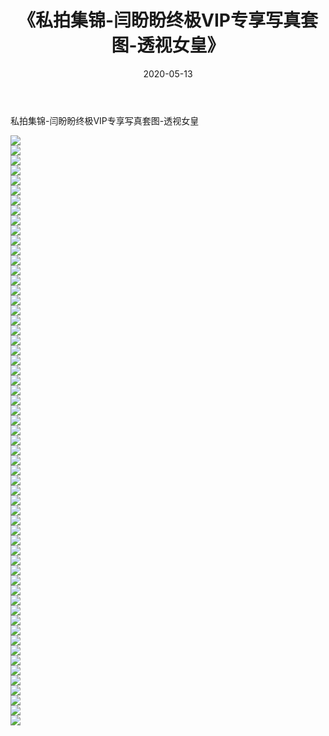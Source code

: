 ﻿---
layout: post
title:  《私拍集锦-闫盼盼终极VIP专享写真套图-透视女皇》
date:   2020-05-13
img: http://imgx.orgx.ga/漏D/网络美图/2020/私拍集锦-闫盼盼终极VIP专享写真套图-透视女皇/000.jpg
categories: [美女, 清纯, 唯美]
---

私拍集锦-闫盼盼终极VIP专享写真套图-透视女皇

  ![](http://imgx.orgx.ga/漏D/网络美图/2020/私拍集锦-闫盼盼终极VIP专享写真套图-透视女皇/001.jpg) <br> ![](http://imgx.orgx.ga/漏D/网络美图/2020/私拍集锦-闫盼盼终极VIP专享写真套图-透视女皇/002.jpg) <br> ![](http://imgx.orgx.ga/漏D/网络美图/2020/私拍集锦-闫盼盼终极VIP专享写真套图-透视女皇/003.jpg) <br> ![](http://imgx.orgx.ga/漏D/网络美图/2020/私拍集锦-闫盼盼终极VIP专享写真套图-透视女皇/004.jpg) <br> ![](http://imgx.orgx.ga/漏D/网络美图/2020/私拍集锦-闫盼盼终极VIP专享写真套图-透视女皇/005.jpg) <br> ![](http://imgx.orgx.ga/漏D/网络美图/2020/私拍集锦-闫盼盼终极VIP专享写真套图-透视女皇/006.jpg) <br> ![](http://imgx.orgx.ga/漏D/网络美图/2020/私拍集锦-闫盼盼终极VIP专享写真套图-透视女皇/007.jpg) <br> ![](http://imgx.orgx.ga/漏D/网络美图/2020/私拍集锦-闫盼盼终极VIP专享写真套图-透视女皇/008.jpg) <br> ![](http://imgx.orgx.ga/漏D/网络美图/2020/私拍集锦-闫盼盼终极VIP专享写真套图-透视女皇/009.jpg) <br> ![](http://imgx.orgx.ga/漏D/网络美图/2020/私拍集锦-闫盼盼终极VIP专享写真套图-透视女皇/010.jpg) <br> ![](http://imgx.orgx.ga/漏D/网络美图/2020/私拍集锦-闫盼盼终极VIP专享写真套图-透视女皇/011.jpg) <br> ![](http://imgx.orgx.ga/漏D/网络美图/2020/私拍集锦-闫盼盼终极VIP专享写真套图-透视女皇/012.jpg) <br> ![](http://imgx.orgx.ga/漏D/网络美图/2020/私拍集锦-闫盼盼终极VIP专享写真套图-透视女皇/013.jpg) <br> ![](http://imgx.orgx.ga/漏D/网络美图/2020/私拍集锦-闫盼盼终极VIP专享写真套图-透视女皇/014.jpg) <br> ![](http://imgx.orgx.ga/漏D/网络美图/2020/私拍集锦-闫盼盼终极VIP专享写真套图-透视女皇/015.jpg) <br> ![](http://imgx.orgx.ga/漏D/网络美图/2020/私拍集锦-闫盼盼终极VIP专享写真套图-透视女皇/016.jpg) <br> ![](http://imgx.orgx.ga/漏D/网络美图/2020/私拍集锦-闫盼盼终极VIP专享写真套图-透视女皇/017.jpg) <br> ![](http://imgx.orgx.ga/漏D/网络美图/2020/私拍集锦-闫盼盼终极VIP专享写真套图-透视女皇/018.jpg) <br> ![](http://imgx.orgx.ga/漏D/网络美图/2020/私拍集锦-闫盼盼终极VIP专享写真套图-透视女皇/019.jpg) <br> ![](http://imgx.orgx.ga/漏D/网络美图/2020/私拍集锦-闫盼盼终极VIP专享写真套图-透视女皇/020.jpg) <br> ![](http://imgx.orgx.ga/漏D/网络美图/2020/私拍集锦-闫盼盼终极VIP专享写真套图-透视女皇/021.jpg) <br> ![](http://imgx.orgx.ga/漏D/网络美图/2020/私拍集锦-闫盼盼终极VIP专享写真套图-透视女皇/022.jpg) <br> ![](http://imgx.orgx.ga/漏D/网络美图/2020/私拍集锦-闫盼盼终极VIP专享写真套图-透视女皇/023.jpg) <br> ![](http://imgx.orgx.ga/漏D/网络美图/2020/私拍集锦-闫盼盼终极VIP专享写真套图-透视女皇/024.jpg) <br> ![](http://imgx.orgx.ga/漏D/网络美图/2020/私拍集锦-闫盼盼终极VIP专享写真套图-透视女皇/025.jpg) <br> ![](http://imgx.orgx.ga/漏D/网络美图/2020/私拍集锦-闫盼盼终极VIP专享写真套图-透视女皇/026.jpg) <br> ![](http://imgx.orgx.ga/漏D/网络美图/2020/私拍集锦-闫盼盼终极VIP专享写真套图-透视女皇/027.jpg) <br> ![](http://imgx.orgx.ga/漏D/网络美图/2020/私拍集锦-闫盼盼终极VIP专享写真套图-透视女皇/028.jpg) <br> ![](http://imgx.orgx.ga/漏D/网络美图/2020/私拍集锦-闫盼盼终极VIP专享写真套图-透视女皇/029.jpg) <br> ![](http://imgx.orgx.ga/漏D/网络美图/2020/私拍集锦-闫盼盼终极VIP专享写真套图-透视女皇/030.jpg) <br> ![](http://imgx.orgx.ga/漏D/网络美图/2020/私拍集锦-闫盼盼终极VIP专享写真套图-透视女皇/031.jpg) <br> ![](http://imgx.orgx.ga/漏D/网络美图/2020/私拍集锦-闫盼盼终极VIP专享写真套图-透视女皇/032.jpg) <br> ![](http://imgx.orgx.ga/漏D/网络美图/2020/私拍集锦-闫盼盼终极VIP专享写真套图-透视女皇/033.jpg) <br> ![](http://imgx.orgx.ga/漏D/网络美图/2020/私拍集锦-闫盼盼终极VIP专享写真套图-透视女皇/034.jpg) <br> ![](http://imgx.orgx.ga/漏D/网络美图/2020/私拍集锦-闫盼盼终极VIP专享写真套图-透视女皇/035.jpg) <br> ![](http://imgx.orgx.ga/漏D/网络美图/2020/私拍集锦-闫盼盼终极VIP专享写真套图-透视女皇/036.jpg) <br> ![](http://imgx.orgx.ga/漏D/网络美图/2020/私拍集锦-闫盼盼终极VIP专享写真套图-透视女皇/037.jpg) <br> ![](http://imgx.orgx.ga/漏D/网络美图/2020/私拍集锦-闫盼盼终极VIP专享写真套图-透视女皇/038.jpg) <br> ![](http://imgx.orgx.ga/漏D/网络美图/2020/私拍集锦-闫盼盼终极VIP专享写真套图-透视女皇/039.jpg) <br> ![](http://imgx.orgx.ga/漏D/网络美图/2020/私拍集锦-闫盼盼终极VIP专享写真套图-透视女皇/040.jpg) <br> ![](http://imgx.orgx.ga/漏D/网络美图/2020/私拍集锦-闫盼盼终极VIP专享写真套图-透视女皇/041.jpg) <br> ![](http://imgx.orgx.ga/漏D/网络美图/2020/私拍集锦-闫盼盼终极VIP专享写真套图-透视女皇/042.jpg) <br> ![](http://imgx.orgx.ga/漏D/网络美图/2020/私拍集锦-闫盼盼终极VIP专享写真套图-透视女皇/043.jpg) <br> ![](http://imgx.orgx.ga/漏D/网络美图/2020/私拍集锦-闫盼盼终极VIP专享写真套图-透视女皇/044.jpg) <br> ![](http://imgx.orgx.ga/漏D/网络美图/2020/私拍集锦-闫盼盼终极VIP专享写真套图-透视女皇/045.jpg) <br> ![](http://imgx.orgx.ga/漏D/网络美图/2020/私拍集锦-闫盼盼终极VIP专享写真套图-透视女皇/046.jpg) <br> ![](http://imgx.orgx.ga/漏D/网络美图/2020/私拍集锦-闫盼盼终极VIP专享写真套图-透视女皇/047.jpg) <br> ![](http://imgx.orgx.ga/漏D/网络美图/2020/私拍集锦-闫盼盼终极VIP专享写真套图-透视女皇/048.jpg) <br> ![](http://imgx.orgx.ga/漏D/网络美图/2020/私拍集锦-闫盼盼终极VIP专享写真套图-透视女皇/049.jpg) <br> ![](http://imgx.orgx.ga/漏D/网络美图/2020/私拍集锦-闫盼盼终极VIP专享写真套图-透视女皇/050.jpg) <br> ![](http://imgx.orgx.ga/漏D/网络美图/2020/私拍集锦-闫盼盼终极VIP专享写真套图-透视女皇/051.jpg) <br> ![](http://imgx.orgx.ga/漏D/网络美图/2020/私拍集锦-闫盼盼终极VIP专享写真套图-透视女皇/052.jpg) <br> ![](http://imgx.orgx.ga/漏D/网络美图/2020/私拍集锦-闫盼盼终极VIP专享写真套图-透视女皇/053.jpg) <br> ![](http://imgx.orgx.ga/漏D/网络美图/2020/私拍集锦-闫盼盼终极VIP专享写真套图-透视女皇/054.jpg) <br> ![](http://imgx.orgx.ga/漏D/网络美图/2020/私拍集锦-闫盼盼终极VIP专享写真套图-透视女皇/055.jpg) <br> ![](http://imgx.orgx.ga/漏D/网络美图/2020/私拍集锦-闫盼盼终极VIP专享写真套图-透视女皇/056.jpg) <br> ![](http://imgx.orgx.ga/漏D/网络美图/2020/私拍集锦-闫盼盼终极VIP专享写真套图-透视女皇/057.jpg) <br> ![](http://imgx.orgx.ga/漏D/网络美图/2020/私拍集锦-闫盼盼终极VIP专享写真套图-透视女皇/058.jpg) <br> ![](http://imgx.orgx.ga/漏D/网络美图/2020/私拍集锦-闫盼盼终极VIP专享写真套图-透视女皇/059.jpg) <br>